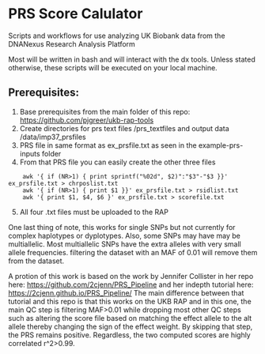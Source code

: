 # PRS Score Calulator
Scripts and workflows for use analyzing UK Biobank data from the DNANexus Research Analysis Platform

Most will be written in bash and will interact with the dx tools.
Unless stated otherwise, these scripts will be executed on your local machine.

## Prerequisites:
1. Base prerequisites from the main folder of this repo: https://github.com/pjgreer/ukb-rap-tools
2. Create directories for prs text files /prs_textfiles and output data /data/imp37_prsfiles
3. PRS file in same format as ex_prsfile.txt as seen in the example-prs-inputs folder
4. From that PRS file you can easily create the other three files
```
	awk '{ if (NR>1) { print sprintf("%02d", $2)":"$3"-"$3 }}' ex_prsfile.txt > chrposlist.txt
	awk '{ if (NR>1) { print $1 }}' ex_prsfile.txt > rsidlist.txt
	awk '{ print $1, $4, $6 }' ex_prsfile.txt > scorefile.txt
```
5. All four .txt files must be uploaded to the RAP


One last thing of note, this works for single SNPs but not currently for complex haplotypes or dyplotypes. Also, some SNPs may have may be multiallelic. Most multiallelic SNPs have the extra alleles with very small allele frequencies. filtering the dataset with an MAF of 0.01 will remove them from the dataset. 

A protion of this work is based on the work by Jennifer Collister in her repo here: https://github.com/2cjenn/PRS_Pipeline and her indepth tutorial here: https://2cjenn.github.io/PRS_Pipeline/ The main difference between that tutorial and this repo is that this works on the UKB RAP and in this one, the main QC step is filtering MAF>0.01 while dropping most other QC steps such as altering the score file based on matching the effect allele to the alt allele thereby changing the sign of the effect weight. By skipping that step, the PRS remains positive. Regardless, the two computed scores are highly correlated r^2>0.99.
